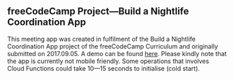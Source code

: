 ## freeCodeCamp Project—Build a Nightlife Coordination App
This meeting app was created in fulfilment of the Build a Nightlife Coordination App project of the freeCodeCamp Curriculum and originally submitted on 2017.09.05.  A demo can be found [here](https://freecodecamp-meet.glitch.me/).  Please kindly note that the app is currently not mobile friendly.  Some operations that involves Cloud Functions could take 10—15 seconds to initialise (cold start).
